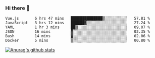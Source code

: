 ### Hi there 👋



<!--
**webB1an/webB1an** is a ✨ _special_ ✨ repository because its `README.md` (this file) appears on your GitHub profile.

Here are some ideas to get you started:

- 🔭 I’m currently working on ...
- 🌱 I’m currently learning ...
- 👯 I’m looking to collaborate on ...
- 🤔 I’m looking for help with ...
- 💬 Ask me about ...
- 📫 How to reach me: ...
- 😄 Pronouns: ...
- ⚡ Fun fact: ...
-->

<!--START_SECTION:waka-->

```text
Vue.js       6 hrs 47 mins   ██████████████▒░░░░░░░░░░   57.81 %
JavaScript   3 hrs 12 mins   ██████▓░░░░░░░░░░░░░░░░░░   27.24 %
YAML         1 hr 3 mins     ██▒░░░░░░░░░░░░░░░░░░░░░░   09.07 %
JSON         16 mins         ▓░░░░░░░░░░░░░░░░░░░░░░░░   02.35 %
Bash         14 mins         ▓░░░░░░░░░░░░░░░░░░░░░░░░   02.06 %
Docker       5 mins          ▒░░░░░░░░░░░░░░░░░░░░░░░░   00.80 %
```

<!--END_SECTION:waka-->


[![Anurag's github stats](https://github-readme-stats.vercel.app/api?username=webB1an&show_icons=true&theme=radical)](https://github.com/anuraghazra/github-readme-stats)

